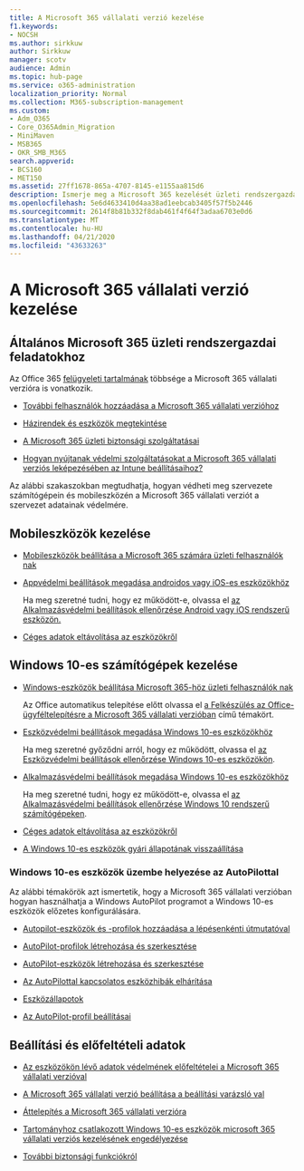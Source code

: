 ```yaml
---
title: A Microsoft 365 vállalati verzió kezelése
f1.keywords:
- NOCSH
ms.author: sirkkuw
author: Sirkkuw
manager: scotv
audience: Admin
ms.topic: hub-page
ms.service: o365-administration
localization_priority: Normal
ms.collection: M365-subscription-management
ms.custom:
- Adm_O365
- Core_O365Admin_Migration
- MiniMaven
- MSB365
- OKR_SMB_M365
search.appverid:
- BCS160
- MET150
ms.assetid: 27ff1678-865a-4707-8145-e1155aa815d6
description: Ismerje meg a Microsoft 365 kezelését üzleti rendszergazdai feladatokhoz, mobileszközökhöz, Windows 10-es számítógépekhez és sok hasonló feladathoz.
ms.openlocfilehash: 5e6d4633410d4aa38ad1eebcab3405f57f5b2446
ms.sourcegitcommit: 2614f8b81b332f8dab461f4f64f3adaa6703e0d6
ms.translationtype: MT
ms.contentlocale: hu-HU
ms.lasthandoff: 04/21/2020
ms.locfileid: "43633263"
---
```

# <a name="manage-microsoft-365-for-business"></a>A Microsoft 365 vállalati verzió kezelése

## <a name="general-microsoft-365-for-business-admin-tasks"></a>Általános Microsoft 365 üzleti rendszergazdai feladatokhoz

Az Office 365 [felügyeleti tartalmának](https://docs.microsoft.com/office365/admin/admin-home) többsége a Microsoft 365 vállalati verzióra is vonatkozik.

- [További felhasználók hozzáadása a Microsoft 365 vállalati verzióhoz](add-users-m365b.md)
    
- [Házirendek és eszközök megtekintése](view-policies-and-devices.md)
    
- [A Microsoft 365 üzleti biztonsági szolgáltatásai](security-features.md)
    
- [Hogyan nyújtanak védelmi szolgáltatásokat a Microsoft 365 vállalati verziós leképezésében az Intune beállításaihoz?](map-protection-features-to-intune-settings.md)
    
Az alábbi szakaszokban megtudhatja, hogyan védheti meg szervezete számítógépein és mobileszközén a Microsoft 365 vállalati verziót a szervezet adatainak védelmére.
  
## <a name="manage-mobile-devices"></a>Mobileszközök kezelése

- [Mobileszközök beállítása a Microsoft 365 számára üzleti felhasználók nak](set-up-mobile-devices.md)
    
- [Appvédelmi beállítások megadása androidos vagy iOS-es eszközökhöz](app-protection-settings-for-android-and-ios.md)
    
    Ha meg szeretné tudni, hogy ez működött-e, olvassa el [az Alkalmazásvédelmi beállítások ellenőrzése Android vagy iOS rendszerű eszközön.](validate-settings-on-android-or-ios.md) 
    
- [Céges adatok eltávolítása az eszközökről](remove-company-data.md)
    
## <a name="manage-windows-10-pcs"></a>Windows 10-es számítógépek kezelése

- [Windows-eszközök beállítása Microsoft 365-höz üzleti felhasználók nak](set-up-windows-devices.md)

    Az Office automatikus telepítése előtt olvassa el [a Felkészülés az Office-ügyféltelepítésre a Microsoft 365 vállalati verzióban](prepare-for-office-client-deployment.md) című témakört. 
    
- [Eszközvédelmi beállítások megadása Windows 10-es eszközökhöz](protection-settings-for-windows-10-pcs.md)
    
    Ha meg szeretné győződni arról, hogy ez működött, olvassa el [az Eszközvédelmi beállítások ellenőrzése Windows 10-es eszközökön](validate-settings-on-windows-10-pcs.md). 
    
- [Alkalmazásvédelmi beállítások megadása Windows 10-es eszközökhöz](protection-settings-for-windows-10-devices.md)
    
    Ha meg szeretné tudni, hogy ez működött-e, olvassa el [az Alkalmazásvédelmi beállítások ellenőrzése Windows 10 rendszerű számítógépeken](validate-protection-settings-on-windows-10-pcs.md). 
    
- [Céges adatok eltávolítása az eszközökről](remove-company-data.md)
    
- [A Windows 10-es eszközök gyári állapotának visszaállítása](reset-devices-to-factory-settings.md)
    
### <a name="use-autopilot-to-deploy-windows-10-devices"></a>Windows 10-es eszközök üzembe helyezése az AutoPilottal

Az alábbi témakörök azt ismertetik, hogy a Microsoft 365 vállalati verzióban hogyan használhatja a Windows AutoPilot programot a Windows 10-es eszközök előzetes konfigurálására.
  
- [Autopilot-eszközök és -profilok hozzáadása a lépésenkénti útmutatóval](add-autopilot-devices-and-profile.md)
    
- [AutoPilot-profilok létrehozása és szerkesztése](create-and-edit-autopilot-profiles.md)
    
- [AutoPilot-eszközök létrehozása és szerkesztése](create-and-edit-autopilot-devices.md)
    
- [Az AutoPilottal kapcsolatos eszközhibák elhárítása](troubleshoot-autopilot-errors.md)
    
- [Eszközállapotok](device-states.md)
    
- [Az AutoPilot-profil beállításai](autopilot-profile-settings.md)
    
## <a name="set-up-and-prerequisite-information"></a>Beállítási és előfeltételi adatok

- [Az eszközökön lévő adatok védelmének előfeltételei a Microsoft 365 vállalati verzióval](pre-requisites-for-data-protection.md)
    
- [A Microsoft 365 vállalati verzió beállítása a beállítási varázsló val](set-up.md)
    
- [Áttelepítés a Microsoft 365 vállalati verzióra](migrate-to-microsoft-365-business.md)
    
- [Tartományhoz csatlakozott Windows 10-es eszközök microsoft 365 vállalati verziós kezelésének engedélyezése](manage-windows-devices.md)
    
- [További biztonsági funkciókról](security-features.md#additional-security-features)
